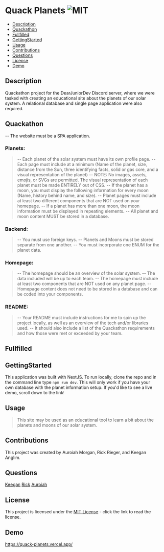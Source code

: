 # Quack Planets  ![MIT](https://img.shields.io/badge/license-MIT-green)

  - [Description](#description)
  - [Quackathon](#quackathon)
  - [Fullfilled](#fullfilled)
  - [GettingStarted](#gettingstarted)
  - [Usage](#usage)
  - [Contributions](#contributions)
  - [Questions](#questions)
  - [License](#license)
  - [Demo](#demo)

  ## Description
 
  Quackathon project for the DearJuniorDev Discord server, where we were tasked with creating an educational site about the planets of our solar system. A relational database and single page application were also required. 

  ## Quackathon

  -- The website must be a SPA application.

  ### Planets:

  > -- Each planet of the solar system must have its own profile page.
  -- Each page must include at a minimum (Name of the planet, size, distance from the Sun, three identifying facts, solid or gas core, and a visual representation of the planet)
  -- NOTE: No images, assets, emojis, or SVGs are permitted. The visual representation of each planet must be made ENTIRELY out of CSS.
  -- If the planet has a moon, you must display the following information for every moon (Name, history behind name, and size). 
  -- Planet pages must include at least two different components that are NOT used on your homepage.
  -- If a planet has more than one moon, the moon information must be displayed in repeating elements.
  -- All planet and moon content MUST be stored in a database.


  ### Backend:

  > -- You must use foreign keys.
  -- Planets and Moons must be stored separate from one another.
  -- You must incorporate one ENUM for the planet data.

  ### Homepage:

  > -- The homepage should be an overview of the solar system.
  -- The data included will be up to each team.
  -- The homepage must include at least two components that are NOT used on any planet page.
  -- Homepage content does not need to be stored in a database and can be coded into your components.

  ### README:

  > -- Your README must include instructions for me to spin up the project locally, as well as an overview of the tech and/or libraries used.
  -- It should also include a list of the Quackathon requirements and how those were met or exceeded by your team.

  ## Fullfilled

  ## GettingStarted

  This application was built with NextJS. To run locally, clone the repo and in the command line type ```npm run dev```. This will only work if you have your own database with the planet information setup. If you'd like to see a live demo, scroll down to the link!

  ## Usage

  > This site may be used as an educational tool to learn a bit about the planets and moons of our solar system.

  ## Contributions
  
  This project was created by Auroiah Morgan, Rick Rieger, and Keegan Anglim.

  ## Questions

  [Keegan](https://github.com/guitarkeegan)
  [Rick](https://github.com/RickRieger)
  [Auroiah](https://github.com/abmdev86)

  ## License
  This project is licensed under the [MIT License](https://choosealicense.com/licenses/mit/) - click the link to read the license.
  
 ## Demo

 https://quack-planets.vercel.app/